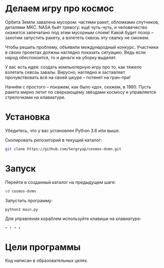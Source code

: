 # Делаем игру про космос

Орбита Земли завалена мусором: частями ракет, обломками спутников, деталями МКС. NASA бьёт тревогу: ещё чуть-чуть, и человечество окажется запечатано под этим мусорным слоем! Какой будет позор – захотим запустить ракету, а взлететь сквозь эту свалку не сможем.

Чтобы решить проблему, объявили международный конкурс. Участники в своих проектах должны наглядно показать ситуацию. Ведь если народ обеспокоится, то и деньги на уборку выделят.

У вас есть идея: создать компьютерную игру про то, как тяжело взлетать сквозь завалы. Вирусно, наглядно и заставляет прочувствовать всё на своей шкуре – потянет на гран-при!

Начнём с простого – покажем, как было «до», скажем, в 1980. Пусть ракета мирно летит по сверкающему звёздами космосу и управляется стрелочками на клавиатуре.

# Установка

Убедитесь, что у вас установлен Python 3.6 или выше.

Скопировать репозиторий в текущий каталог:

```sh
git clone https://github.com/Sergryap/cosmos-dvmn.git
```
# Запуск

Перейти в созданный каталог на предыдущем шаге:
```sh
cd cosmos-dvmn
```
Запустить программу:

```sh
python3 main.py
```

Для управления кораблем используйте клавиши на клавиатуре:

```
← ↑ → ↓
```

# Цели программы

Код написан в образовательных целях.


